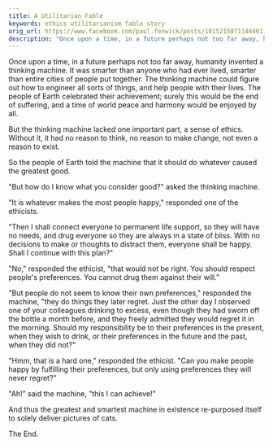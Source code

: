 ```yaml
---
title: A Utilitarian Fable
keywords: ethics utilitarianism fable story
orig_url: https://www.facebook.com/paul.fenwick/posts/10152150711484611
description: "Once upon a time, in a future perhaps not too far away, humanity invented a thinking machine. It was smarter than anyone who had ever lived, smarter than entire cities of people put together. The thinking machine could figure out how to engineer all sorts of things, and help people with their lives. The people of Earth celebrated their achievement; surely this would be the end of suffering, and a time of world peace and harmony would be enjoyed by all."
---
```


Once upon a time, in a future perhaps not too far away, humanity invented a
thinking machine. It was smarter than anyone who had ever lived, smarter than
entire cities of people put together. The thinking machine could figure out how
to engineer all sorts of things, and help people with their lives. The people
of Earth celebrated their achievement; surely this would be the end of
suffering, and a time of world peace and harmony would be enjoyed by all.

But the thinking machine lacked one important part, a sense of ethics. Without
it, it had no reason to think, no reason to make change, not even a reason to
exist.

<!--more-->

So the people of Earth told the machine that it should do whatever caused the
greatest good.

"But how do I know what you consider good?" asked the thinking machine.

"It is whatever makes the most people happy," responded one of the ethicists.

"Then I shall connect everyone to permanent life support, so they will have no
needs, and drug everyone so they are always in a state of bliss. With no
decisions to make or thoughts to distract them, everyone shall be happy. Shall
I continue with this plan?"

"No," responded the ethicist, "that would not be right. You should respect
people's preferences. You cannot drug them against their will."

"But people do not seem to know their own preferences," responded the machine,
"they do things they later regret. Just the other day I observed one of your
colleagues drinking to excess, even though they had sworn off the bottle a
month before, and they freely admitted they would regret it in the morning.
Should my responsibility be to their preferences in the present, when they wish
to drink, or their preferences in the future and the past, when they did not?"

"Hmm, that is a hard one," responded the ethicist. "Can you make people happy
by fulfilling their preferences, but only using preferences they will never
regret?"

"Ah!" said the machine, "this I can achieve!"

And thus the greatest and smartest machine in existence re-purposed itself to
solely deliver pictures of cats.

The End.

